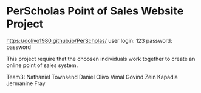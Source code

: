 # PerScholas Point of Sales Website Project

https://dolivo1980.github.io/PerScholas/
user login: 123
password: password

This project require that the choosen individuals work together to create an online point of sales system.

Team3:
Nathaniel Townsend
Daniel Olivo
Vimal Govind
Zein Kapadia
Jermanine Fray






